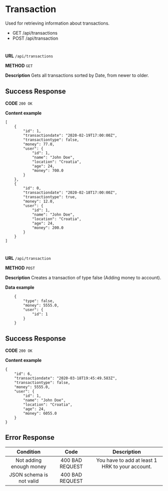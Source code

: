 # Transaction

Used for retrieving information about transactions.

* GET /api/transactions
* POST /api/transaction
#
**URL** ``` /api/transactions ```

**METHOD** ``` GET ```

**Description** Gets all transactions sorted by Date, from newer to older.

## Success Response

**CODE** ``` 200 OK ```

**Content example**
```
[
    {
        "id": 1,
        "transactiondate": "2020-02-19T17:00:00Z",
        "transactiontype": false,
        "money": 77.0,
        "user": {
            "id": 1,
            "name": "John Doe",
            "location": "Croatia",
            "age": 24,
            "money": 700.0
        }
    },
    {
        "id": 0,
        "transactiondate": "2020-02-18T17:00:00Z",
        "transactiontype": true,
        "money": 12.0,
        "user": {
            "id": 1,
            "name": "John Doe",
            "location": "Croatia",
            "age": 24,
            "money": 200.0
        }
    }
]
```
#
**URL** ``` /api/transaction ```

**METHOD** ``` POST ```

**Description** Creates a transaction of type false (Adding money to account).

**Data example** 

```
    {
        "type": false,
        "money": 5555.0,
        "user": {
            "id": 1
        }
    }
```
## Success Response

**CODE** ``` 200 OK ```

**Content example**

```
{
    "id": 6,
    "transactiondate": "2020-03-18T19:45:49.583Z",
    "transactiontype": false,
    "money": 5555.0,
    "user": {
        "id": 1,
        "name": "John Doe",
        "location": "Croatia",
        "age": 24,
        "money": 6055.0
    }
}
```

## Error Response

|Condition|Code|Description|
|:---:|:---:|:---:|
|Not adding enough money|400 BAD REQUEST|You have to add at least 1 HRK to your account.|
|JSON schema is not valid|400 BAD REQUEST||